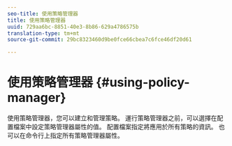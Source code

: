 ```yaml
---
seo-title: 使用策略管理器
title: 使用策略管理器
uuid: 729aa6bc-8851-40e3-8b86-629a4786575b
translation-type: tm+mt
source-git-commit: 29bc8323460d9be0fce66cbea7c6fce46df20d61

---
```



# 使用策略管理器 {#using-policy-manager}

使用策略管理器，您可以建立和管理策略。 運行策略管理器之前，可以選擇在配置檔案中設定策略管理器屬性的值。 配置檔案指定將應用於所有策略的資訊。 也可以在命令行上指定所有策略管理器屬性。
